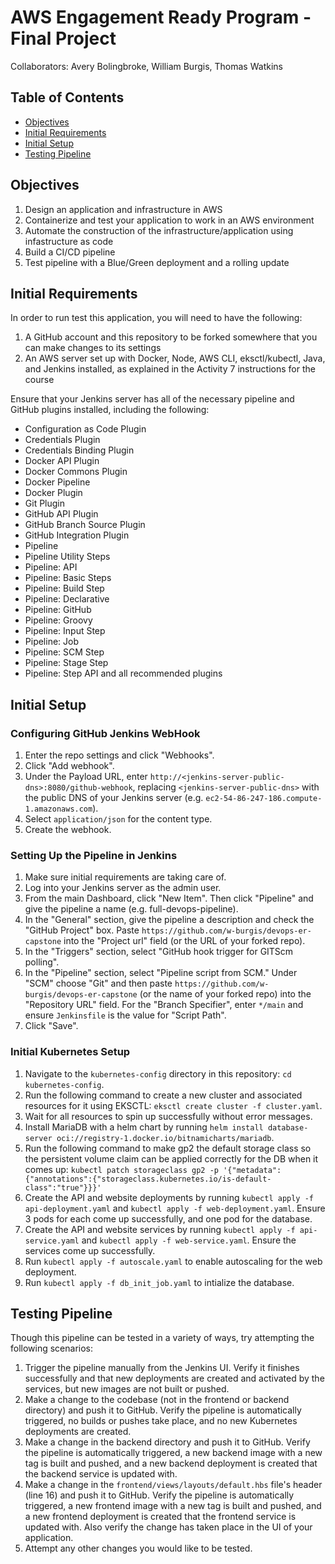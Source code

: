 # AWS Engagement Ready Program - Final Project
Collaborators: Avery Bolingbroke, William Burgis, Thomas Watkins

## Table of Contents

- [Objectives](#objectives)
- [Initial Requirements](#initial-requirements)
- [Initial Setup](#initial-setup)
- [Testing Pipeline](#testing-pipeline)

## Objectives
1. Design an application and infrastructure in AWS
1. Containerize and test your application to work in an AWS environment
1. Automate the construction of the infrastructure/application using infastructure as code
1. Build a CI/CD pipeline
1. Test pipeline with a Blue/Green deployment and a rolling update

## Initial Requirements

In order to run test this application, you will need to have the following:
1. A GitHub account and this repository to be forked somewhere that you can make changes to its settings
2. An AWS server set up with Docker, Node, AWS CLI, eksctl/kubectl, Java, and Jenkins installed, as explained in the Activity 7 instructions for the course

Ensure that your Jenkins server has all of the necessary pipeline and GitHub plugins installed, including the following:
- Configuration as Code Plugin
- Credentials Plugin
- Credentials Binding Plugin
- Docker API Plugin
- Docker Commons Plugin
- Docker Pipeline
- Docker Plugin
- Git Plugin
- GitHub API Plugin
- GitHub Branch Source Plugin
- GitHub Integration Plugin
- Pipeline
- Pipeline Utility Steps
- Pipeline: API
- Pipeline: Basic Steps
- Pipeline: Build Step
- Pipeline: Declarative
- Pipeline: GitHub
- Pipeline: Groovy
- Pipeline: Input Step
- Pipeline: Job
- Pipeline: SCM Step
- Pipeline: Stage Step
- Pipeline: Step API
and all recommended plugins

## Initial Setup

### Configuring GitHub Jenkins WebHook
1. Enter the repo settings and click "Webhooks".
2. Click "Add webhook".
3. Under the Payload URL, enter `http://<jenkins-server-public-dns>:8080/github-webhook`, replacing `<jenkins-server-public-dns>` with the public DNS of your Jenkins server (e.g. `ec2-54-86-247-186.compute-1.amazonaws.com`).
4. Select `application/json` for the content type.
5. Create the webhook.

### Setting Up the Pipeline in Jenkins
1. Make sure initial requirements are taking care of.
2. Log into your Jenkins server as the admin user.
3. From the main Dashboard, click "New Item". Then click "Pipeline" and give the pipeline a name (e.g. full-devops-pipeline).
4. In the "General" section, give the pipeline a description and check the "GitHub Project" box. Paste `https://github.com/w-burgis/devops-er-capstone` into the "Project url" field (or the URL of your forked repo).
5. In the "Triggers" section, select "GitHub hook trigger for GITScm polling".
6. In the "Pipeline" section, select "Pipeline script from SCM." Under "SCM" choose "Git" and then paste `https://github.com/w-burgis/devops-er-capstone` (or the name of your forked repo) into the "Repository URL" field. For the "Branch Specifier", enter `*/main` and ensure `Jenkinsfile` is the value for "Script Path".
7. Click "Save".

### Initial Kubernetes Setup
1.  Navigate to the `kubernetes-config` directory in this repository: `cd kubernetes-config`.
2. Run the following command to create a new cluster and associated resources for it using EKSCTL: `eksctl create cluster -f cluster.yaml`.
3. Wait for all resources to spin up successfully without error messages.
4. Install MariaDB with a helm chart by running `helm install database-server oci://registry-1.docker.io/bitnamicharts/mariadb`.
5. Run the following command to make gp2 the default storage class so the persistent volume claim can be applied correctly for the DB when it comes up: `kubectl patch storageclass gp2 -p '{"metadata": {"annotations":{"storageclass.kubernetes.io/is-default-class":"true"}}}'`
6. Create the API and website deployments by running `kubectl apply -f api-deployment.yaml` and `kubectl apply -f web-deployment.yaml`. Ensure 3 pods for each come up successfully, and one pod for the database.
7. Create the API and website services by running `kubectl apply -f api-service.yaml` and `kubectl apply -f web-service.yaml`. Ensure the services come up successfully.
8. Run `kubectl apply -f autoscale.yaml` to enable autoscaling for the web deployment.
9. Run `kubectl apply -f db_init_job.yaml` to intialize the database.

## Testing Pipeline

Though this pipeline can be tested in a variety of ways, try attempting the following scenarios:
1. Trigger the pipeline manually from the Jenkins UI. Verify it finishes successfully and that new deployments are created and activated by the services, but new images are not built or pushed.
2. Make a change to the codebase (not in the frontend or backend directory) and push it to GitHub. Verify the pipeline is automatically triggered, no builds or pushes take place, and no new Kubernetes deployments are created.
3. Make a change in the backend directory and push it to GitHub. Verify the pipeline is automatically triggered, a new backend image with a new tag is built and pushed, and a new backend deployment is created that the backend service is updated with.
4. Make a change in the `frontend/views/layouts/default.hbs` file's header (line 16) and push it to GitHub. Verify the pipeline is automatically triggered, a new frontend image with a new tag is built and pushed, and a new frontend deployment is created that the frontend service is updated with. Also verify the change has taken place in the UI of your application.
5. Attempt any other changes you would like to be tested.
